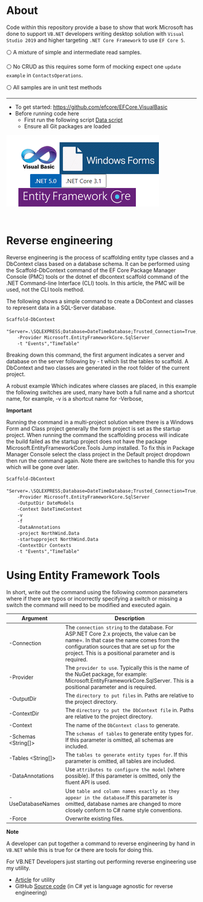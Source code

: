 # About 

Code within this repository provide a base to show that work Microsoft has done to support `VB.NET` developers writing desktop solution with `Visual Studio 2019` and higher targeting `.NET Core Framework` to use `EF Core 5`.

:white_circle:  A mixture of simple and intermediate read samples. 

:white_circle:  No CRUD as this requires some form of mocking expect one `update example` in `ContactsOperations`.

:white_circle: All samples are in unit test methods

---

- To get started: https://github.com/efcore/EFCore.VisualBasic
- Before running code here 
  - First run the following script [Data script](https://gist.github.com/karenpayneoregon/40a6e1158ff29819286a39b7f1ed1ae8) 
  - Ensure all Git packages are loaded

![img](assets/vbFormsCore.png)

</br>

# Reverse engineering

Reverse engineering is the process of scaffolding entity type classes and a DbContext class based on a database schema. It can be performed using the Scaffold-DbContext command of the EF Core Package Manager Console (PMC) tools or the dotnet ef dbcontext scaffold command of the .NET Command-line Interface (CLI) tools. In this article, the PMC will be used, not the CLI tools method.

The following shows a simple command to create a DbContext and classes to represent data in a SQL-Server database.

```
Scaffold-DbContext
    "Server=.\SQLEXPRESS;Database=DateTimeDatabase;Trusted_Connection=True;"
    -Provider Microsoft.EntityFrameworkCore.SqlServer
    -t "Events","TimeTable"
```

Breaking down this command, the first argument indicates a server and database on the server following by - t which list the tables to scaffold. A DbContext and two classes are generated in the root folder of the current project.

A robust example Which indicates where classes are placed, in this example the following switches are used, many have both a full name and a shortcut name, for example, -v is a shortcut name for -Verbose, 

**Important**

Running the command in a multi-project solution where there is a Windows Form and Class project generally the form project is set as the startup project. When running the command the scaffolding process will indicate the build failed as the startup project does not have the package Microsoft.EntityFrameworkCore.Tools Jump installed. To fix this in Package Manager Console select the class project in the Default project dropdown then run the command again. Note there are switches to handle this for you which will be gone over later.


```
Scaffold-DbContext
    "Server=.\SQLEXPRESS;Database=DateTimeDatabase;Trusted_Connection=True;"
    -Provider Microsoft.EntityFrameworkCore.SqlServer
    -OutputDir DateModels
    -Context DateTimeContext 
    -v
    -f 
    -DataAnnotations 
    -project NorthWind.Data
    -startupproject NorthWind.Data
    -ContextDir Contexts
    -t "Events","TimeTable"
```


# Using Entity Framework Tools

In short, write out the command using the following common parameters where if there are typos or incorrectly specifying a switch or missing a switch the command will need to be modified and executed again. 

| Argument  |  Description  |
| ---         |  ---  |
| -Connection <String>|	The `connection string` to the database. For ASP.NET Core 2.x projects, the value can be name=<name of connection string>. In that case the name comes from the configuration sources that are set up for the project. This is a positional parameter and is required. |
| -Provider <String>|	The `provider to use`. Typically this is the name of the NuGet package, for example: Microsoft.EntityFrameworkCore.SqlServer. This is a positional parameter and is required. |
| -OutputDir <String>|	The `directory to put files` in. Paths are relative to the project directory. |
| -ContextDir <String>|	The `directory to put the DbContext file` in. Paths are relative to the project directory.
| -Context <String>	|	The name of the `DbContext class` to generate. |
| -Schemas <String[]>|	The `schemas of tables` to generate entity types for. If this parameter is omitted, all schemas are included. |
| -Tables <String[]>|	The `tables to generate entity types for`. If this parameter is omitted, all tables are included. |
| -DataAnnotations	|	Use `attributes to configure the model` (where possible). If this parameter is omitted, only the fluent API is used. |
| -UseDatabaseNames	|	Use `table and column names exactly as they appear in the database`.If this parameter is omitted, database names are changed to more closely conform to C# name style conventions. |
| -Force|	Overwrite existing files. |

**Note**

A developer can put together a command to reverse engineering by hand in `VB.NET` while this is true for `C#` there are tools for doing this.

For VB.NET Developers just starting out performing reverse engineering use my utility.

- [Article](https://social.technet.microsoft.com/wiki/contents/articles/53258.windows-forms-entity-framework-core-reverse-engineering-databases.aspx?fbclid=IwAR3AJK-vxEfKLnA-9-jinLHw9MKWAggM-zqW5vobhH1za_703bGyy2sBNEU) for utility
- GitHub [Source code](https://github.com/karenpayneoregon/ScaffoldDbContextHelper) (in C# yet is language agnostic for reverse engineering)
